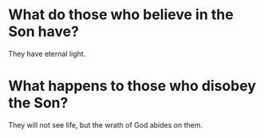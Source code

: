 # What do those who believe in the Son have?

They have eternal light.

# What happens to those who disobey the Son?

They will not see life, but the wrath of God abides on them.

